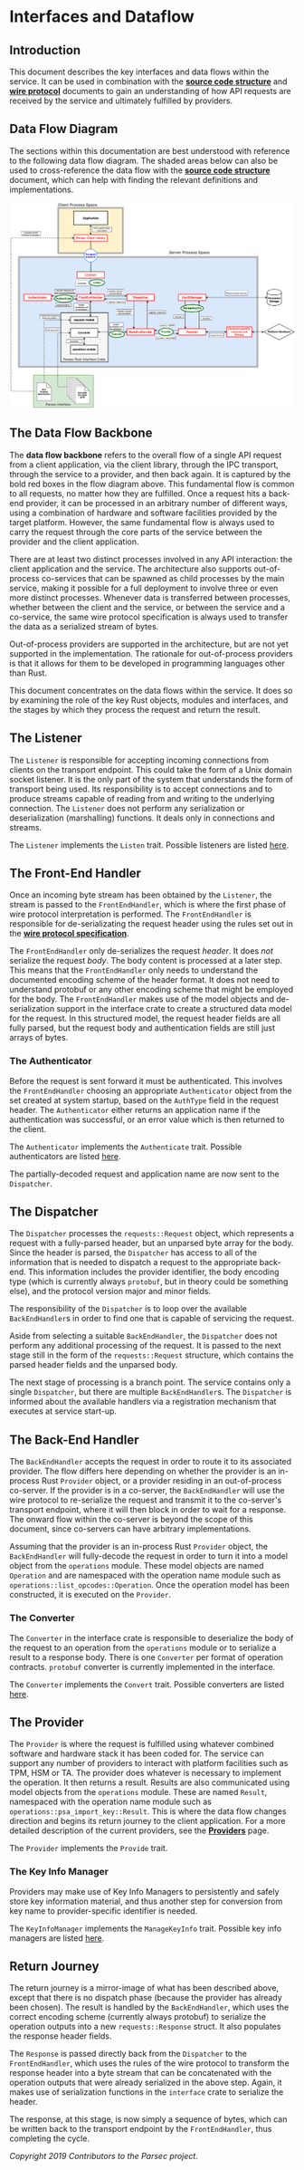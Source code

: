 # Interfaces and Dataflow

## Introduction

This document describes the key interfaces and data flows within the service. It can be used in
combination with the [**source code structure**](source_code_structure.md) and [**wire
protocol**](../parsec_client/wire_protocol.md) documents to gain an understanding of how API
requests are received by the service and ultimately fulfilled by providers.

## Data Flow Diagram

The sections within this documentation are best understood with reference to the following data flow
diagram. The shaded areas below can also be used to cross-reference the data flow with the [**source
code structure**](source_code_structure.md) document, which can help with finding the relevant
definitions and implementations.

![Data Flow Diagram](diagrams/interfaces_and_dataflow.png)

## The Data Flow Backbone

The **data flow backbone** refers to the overall flow of a single API request from a client
application, via the client library, through the IPC transport, through the service to a provider,
and then back again. It is captured by the bold red boxes in the flow diagram above. This
fundamental flow is common to all requests, no matter how they are fulfilled. Once a request hits a
back-end provider, it can be processed in an arbitrary number of different ways, using a combination
of hardware and software facilities provided by the target platform. However, the same fundamental
flow is always used to carry the request through the core parts of the service between the provider
and the client application.

There are at least two distinct processes involved in any API interaction: the client application
and the service. The architecture also supports out-of-process co-services that can be spawned as
child processes by the main service, making it possible for a full deployment to involve three or
even more distinct processes. Whenever data is transferred between processes, whether between the
client and the service, or between the service and a co-service, the same wire protocol
specification is always used to transfer the data as a serialized stream of bytes.

Out-of-process providers are supported in the architecture, but are not yet supported in the
implementation. The rationale for out-of-process providers is that it allows for them to be
developed in programming languages other than Rust.

This document concentrates on the data flows within the service. It does so by examining the role of
the key Rust objects, modules and interfaces, and the stages by which they process the request and
return the result.

## The Listener

The `Listener` is responsible for accepting incoming connections from clients on the transport
endpoint. This could take the form of a Unix domain socket listener. It is the only part of the
system that understands the form of transport being used. Its responsibility is to accept
connections and to produce streams capable of reading from and writing to the underlying connection.
The `Listener` does not perform any serialization or deserialization (marshalling) functions. It
deals only in connections and streams.

The `Listener` implements the `Listen` trait. Possible listeners are listed [here](listeners.md).

## The Front-End Handler

Once an incoming byte stream has been obtained by the `Listener`, the stream is passed to the
`FrontEndHandler`, which is where the first phase of wire protocol interpretation is performed. The
`FrontEndHandler` is responsible for de-serializating the request header using the rules set out in
the [**wire protocol specification**](../parsec_client/wire_protocol.md).

The `FrontEndHandler` only de-serializes the request *header*. It does *not* serialize the request
*body*. The body content is processed at a later step. This means that the `FrontEndHandler` only
needs to understand the documented encoding scheme of the header format. It does not need to
understand protobuf or any other encoding scheme that might be employed for the body. The
`FrontEndHandler` makes use of the model objects and de-serialization support in the interface crate
to create a structured data model for the request. In this structured model, the request header
fields are all fully parsed, but the request body and authentication fields are still just arrays of
bytes.

### The Authenticator

Before the request is sent forward it must be authenticated. This involves the `FrontEndHandler`
choosing an appropriate `Authenticator` object from the set created at system startup, based on the
`AuthType` field in the request header. The `Authenticator` either returns an application name if
the authentication was successful, or an error value which is then returned to the client.

The `Authenticator` implements the `Authenticate` trait. Possible authenticators are listed
[here](authenticators.md).

The partially-decoded request and application name are now sent to the `Dispatcher`.

## The Dispatcher

The `Dispatcher` processes the `requests::Request` object, which represents a request with a
fully-parsed header, but an unparsed byte array for the body. Since the header is parsed, the
`Dispatcher` has access to all of the information that is needed to dispatch a request to the
appropriate back-end. This information includes the provider identifier, the body encoding type
(which is currently always `protobuf`, but in theory could be something else), and the protocol
version major and minor fields.

The responsibility of the `Dispatcher` is to loop over the available `BackEndHandler`s in order to
find one that is capable of servicing the request.

Aside from selecting a suitable `BackEndHandler`, the `Dispatcher` does not perform any additional
processing of the request. It is passed to the next stage still in the form of the
`requests::Request` structure, which contains the parsed header fields and the unparsed body.

The next stage of processing is a branch point. The service contains only a single `Dispatcher`, but
there are multiple `BackEndHandler`s. The `Dispatcher` is informed about the available handlers via
a registration mechanism that executes at service start-up.

## The Back-End Handler

The `BackEndHandler` accepts the request in order to route it to its associated provider. The flow
differs here depending on whether the provider is an in-process Rust `Provider` object, or a
provider residing in an out-of-process co-server. If the provider is in a co-server, the
`BackEndHandler` will use the wire protocol to re-serialize the request and transmit it to the
co-server's transport endpoint, where it will then block in order to wait for a response. The onward
flow within the co-server is beyond the scope of this document, since co-servers can have arbitrary
implementations.

Assuming that the provider is an in-process Rust `Provider` object, the `BackEndHandler` will
fully-decode the request in order to turn it into a model object from the `operations` module. These
model objects are named `Operation` and are namespaced with the operation name module such as
`operations::list_opcodes::Operation`. Once the operation model has been constructed, it is executed
on the `Provider`.

### The Converter

The `Converter` in the interface crate is responsible to deserialize the body of the request to an
operation from the `operations` module or to serialize a result to a response body. There is one
`Converter` per format of operation contracts. `protobuf` converter is currently implemented in the
interface.

The `Converter` implements the `Convert` trait. Possible converters are listed
[here](converters.md).

## The Provider

The `Provider` is where the request is fulfilled using whatever combined software and hardware stack
it has been coded for. The service can support any number of providers to interact with platform
facilities such as TPM, HSM or TA. The provider does whatever is necessary to implement the
operation. It then returns a result. Results are also communicated using model objects from the
`operations` module. These are named `Result`, namespaced with the operation name module such as
`operations::psa_import_key::Result`. This is where the data flow changes direction and begins its
return journey to the client application. For a more detailed description of the current providers,
see the [**Providers**](providers.md) page.

The `Provider` implements the `Provide` trait.

### The Key Info Manager

Providers may make use of Key Info Managers to persistently and safely store key information
material, and thus another step for conversion from key name to provider-specific identifier is
needed.

The `KeyInfoManager` implements the `ManageKeyInfo` trait. Possible key info managers are listed
[here](key_info_managers.md).

## Return Journey

The return journey is a mirror-image of what has been described above, except that there is no
dispatch phase (because the provider has already been chosen). The result is handled by the
`BackEndHandler`, which uses the correct encoding scheme (currently always protobuf) to serialize
the operation outputs into a new `requests::Response` struct. It also populates the response header
fields.

The `Response` is passed directly back from the `Dispatcher` to the `FrontEndHandler`, which uses
the rules of the wire protocol to transform the response header into a byte stream that can be
concatenated with the operation outputs that were already serialized in the above step. Again, it
makes use of serialization functions in the `interface` crate to serialize the header.

The response, at this stage, is now simply a sequence of bytes, which can be written back to the
transport endpoint by the `FrontEndHandler`, thus completing the cycle.

*Copyright 2019 Contributors to the Parsec project.*
